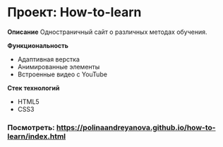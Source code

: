 # Проект: How-to-learn

**Описание**
Одностраничный сайт о различных методах обучения.

**Функциональность**
* Адаптивная верстка
* Анимированные элементы
* Встроенные видео с YouTube

**Стек технологий**
* HTML5
* CSS3

### Посмотреть: https://polinaandreyanova.github.io/how-to-learn/index.html
